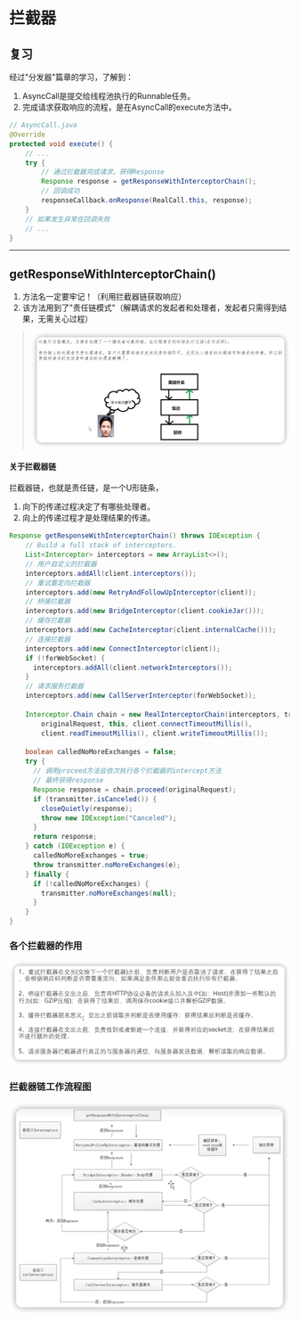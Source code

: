 # 拦截器

## 复习
经过"分发器"篇章的学习，了解到：
1. AsyncCall是提交给线程池执行的Runnable任务。
2. 完成请求获取响应的流程，是在AsyncCall的execute方法中。
``` java
// AsyncCall.java
@Override 
protected void execute() {
    // ...
    try {
        // 通过拦截器完成请求，获得Response
        Response response = getResponseWithInterceptorChain();
        // 回调成功
        responseCallback.onResponse(RealCall.this, response);
    }
    // 如果发生异常在回调失败
    // ...
}
```
***
## getResponseWithInterceptorChain()

1. 方法名一定要牢记！（利用拦截器链获取响应）
2. 该方法用到了"责任链模式"（解耦请求的发起者和处理者，发起者只需得到结果，无需关心过程）
> ![](img/7fbe9031.png)

#### 关于拦截器链

拦截器链，也就是责任链，是一个U形链条，

1. 向下的传递过程决定了有哪些处理者。
2. 向上的传递过程才是处理结果的传递。

``` java
Response getResponseWithInterceptorChain() throws IOException {
    // Build a full stack of interceptors.
    List<Interceptor> interceptors = new ArrayList<>();
    // 用户自定义的拦截器
    interceptors.addAll(client.interceptors());
    // 重试重定向拦截器
    interceptors.add(new RetryAndFollowUpInterceptor(client));
    // 桥接拦截器
    interceptors.add(new BridgeInterceptor(client.cookieJar()));
    // 缓存拦截器
    interceptors.add(new CacheInterceptor(client.internalCache()));
    // 连接拦截器
    interceptors.add(new ConnectInterceptor(client));
    if (!forWebSocket) {
      interceptors.addAll(client.networkInterceptors());
    }
    // 请求服务拦截器
    interceptors.add(new CallServerInterceptor(forWebSocket));

    Interceptor.Chain chain = new RealInterceptorChain(interceptors, transmitter, null, 0,
        originalRequest, this, client.connectTimeoutMillis(),
        client.readTimeoutMillis(), client.writeTimeoutMillis());

    boolean calledNoMoreExchanges = false;
    try {
      // 调用proceed方法会依次执行各个拦截器的intercept方法
      // 最终获得response
      Response response = chain.proceed(originalRequest);
      if (transmitter.isCanceled()) {
        closeQuietly(response);
        throw new IOException("Canceled");
      }
      return response;
    } catch (IOException e) {
      calledNoMoreExchanges = true;
      throw transmitter.noMoreExchanges(e);
    } finally {
      if (!calledNoMoreExchanges) {
        transmitter.noMoreExchanges(null);
      }
    }
}
```
### 各个拦截器的作用
![](img/23f7bbac.png)

### 拦截器链工作流程图
![](img/faf3b322.png)



